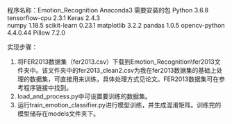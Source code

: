 程序名称：Emotion_Recognition
Anaconda3
需要安装的包
Python 3.6.8
tensorflow-cpu    2.3.1
Keras                              2.4.3   
numpy                              1.18.5
scikit-learn                       0.23.1
matplotlib                         3.2.2
pandas                             1.0.5
opencv-python                      4.4.0.44
Pillow                             7.2.0

实现步骤：
1. 将FER2013数据集（fer2013.csv）下载到Emotion_Recognition\fer2013文件夹中。该文件夹中的fer2013_clean2.csv为我在fer2013数据集的基础上处理的数据集，可直接用来训练，具体处理方式见论文。FER2013数据集可在参考程序链接中找到。
2. load_and_process.py中可设置要训练的数据集。
3. 运行train_emotion_classifier.py进行模型训练，并生成混淆矩阵。训练完的模型储存在models文件夹下。
 
